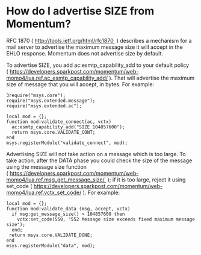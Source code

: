# How do I advertise SIZE from Momentum?

RFC 1870 ( http://tools.ietf.org/html/rfc1870  ) describes a mechanism for a mail server to advertise the maximum message size it will accept in the EHLO response. Momentum does not advertise size by default.

To advertise SIZE, you add ac:esmtp_capability_add to your default policy ( https://developers.sparkpost.com/momentum/web-momo4/lua.ref.ac_esmtp_capability_add/ ). That will advertise the maximum size of message that you will accept, in bytes. For example:

```
3require("msys.core");
require("msys.extended.message");
require("msys.extended.ac");

local mod = {};
function mod:validate_connect(ac, vctx)
  ac:esmtp_capability_add("SIZE 104857600");
  return msys.core.VALIDATE_CONT;
end
msys.registerModule("validate_connect", mod);
```

Advertising SIZE will not take action on a message which is too large. To take action, after the DATA phase you could check the size of the message using the message size function ( https://developers.sparkpost.com/momentum/web-momo4/lua.ref.msg_get_message_size/  ); if it is too large, reject it using set_code ( https://developers.sparkpost.com/momentum/web-momo4/lua.ref.vctx_set_code/ ). For example:

```
local mod = {};
function mod:validate_data (msg, accept, vctx)
  if msg:get_message_size() > 104857600 then
    vctx:set_code(550, "552 Message size exceeds fixed maximum message size");
  end;
 return msys.core.VALIDATE_DONE;
end
msys.registerModule("data", mod);
```
